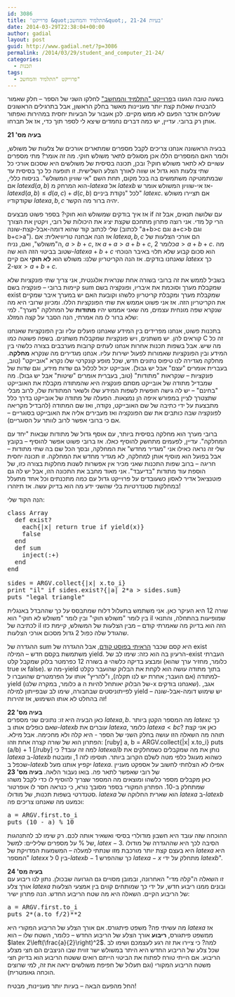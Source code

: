 ```yaml
---
id: 3086
title: 'פרוייקט &quot;התלמיד והמחשב&quot;, בעיות 21-24'
date: 2014-03-29T22:38:04+00:00
author: gadial
layout: post
guid: http://www.gadial.net/?p=3086
permalink: /2014/03/29/student_and_computer_21-24/
categories:
  - תכנות
tags:
  - פרוייקט "התלמיד והמחשב"
---
```

בשעה טובה הגענו ב[פרוייקט "התלמיד והמחשב"](http://www.gadial.net/2013/05/27/student_and_computer_1/) לחלקו השני של הספר &#8211; חלק שאמור להבטיח שאלות קצת יותר מעניינות מאשר בחלק הראשון, אבל בתרגילים הראשונים שעליהם אדבר הפעם לא ממש מקיים. לכן אעבור על הבעיות יחסית במהירות ואפתור אותן רק ברובי. עדיין, יש כמה דברים נחמדים שיצא לי לספר תוך כדי, אז אל תברחו.

**בעיה מס' 21**

בבעיה הראשונה אנחנו צריכים לקבל מספרים שמתארים אורכים של צלעות של משולש, ולומר האם המספרים הללו אכן מסוגלים לתאר משולש חוקי. מה זה אומר? מתי מספרים עשויים לא לתאר משולש חוקי? ובכן, תכונה בסיסית של משולשים היא שסכום אורכי כל שתי צלעות הוא גדול או שווה לאורך הצלע השלישית. זו תופעה כל כך בסיסית עד שבמתמטיקה משתמשים בה בכל מקום, תחת השם "אי שוויון המשולש". בניסוח כללי, אם $latex d(a,b)$ הוא המרחק מ-$latex a$ אל $latex b$ אז אי-שוויון המשולש אומר ש-$latex d(a,b)\le d(a,c)+d(c,b)$ לכל "נקודת ביניים" $latex c$. אם תציירו משולש שקודקודיו $latex a,b,c$ יהיה ברור מה הקשר.

אז איך בודקים שמשולש הוא חוקי? בספר פשוט מבצעים if עם שלושה תנאים, אבל זה הרי קל מדי. אני רוצה פתרון מתחכם שקצת יציג את היכולות של רובי, ויקטין את הצורך שלי לכתוב קוד שהוא דומה-אבל-קצת-שונה (לכתוב "a+b>c וגם a+c>b וגם b+c>a"). אז הנה אבחנה טריוויאלית: אם $latex a,b,c$ הם אורכי הצלעות של ה"משולש", ואם, נניח, $a>b+c$, אז $a+a>a+b+c$, כלומר $2a>a+b+c$. מה שטוב בביטוי הזה הוא שה-$latex a+b+c$ הוא סכום קבוע שלא תלוי באיבר הנוכחי שאנחנו בודקים. אז הנה הקריטריון שלנו: משולש הוא **לא חוקי** אם קיים $latex x$ כך ש-$2x>a+b+c$.

בשביל לממש את זה ברובי בשורה אחת שנראית אלגנטית, אני צריך שתי פונקציות שלא קיימות ברובי &#8211; פונקציה בשם sum שמקבלת מערך וסוכמת את איבריו, ופונקציה בשם exist שמקבלת מערך ומקבלת קריטריון כלשהו וקובעת האם יש במערך איבר שמקיים את הקריטריון הזה. אז אני פשוט אממש את שתי הפונקציות הללו. ומכיוון שרובי היא מה שנקרא שפה מונחית עצמים, מה שאני אממש יהיו **מתודות** של המחלקה "מערך". למי שלא ברור לו מה אמרתי, הנה הסבר על קצה המזלג:

בתכנות פשוט, אנחנו מפרידים בין המידע שאנחנו פועלים עליו ובין הפונקציות שאנחנו קוראים להן. יש משתנים, ויש פונקציות שמקבלות משתנים. בשפה פשוטה כמו C זה כל מה שיש. אבל בשפות תכנות אחרות אנחנו לעתים קרובות מערבבים בצורה כלשהי בין המידע ובין הפונקציות שאמורות לפעול ישירות עליו. אנחנו מגדירים מה שנקרא **מחלקה**. מחלקה מגדירה לנו טיפוס נתונים חדש, שכל מופע קונקרטי שלו נקרא "אובייקט" (טוב, בעברית אומרים "עצם" אבל יש גבול). אובייקט יכול לכלול גם שדות מידע, וגם שדות של פונקציות &#8211; שנקראות "מתודות" (טוב, בעברית אומרים "שיטות" אבל יש גבול). מה שמבדיל מתודה של אובייקט מסתם פונקציה היא שהמתודה מקבלת את האובייקט "בחינם" &#8211; יש לה גישה חופשית לשפות המידע שלו ולשאר המתודות שלו, לרוב מבלי שתצטרך לציין במפורש איפה הן נמצאות. הפעלה של מתודה של אובייקט בדרך כלל מתבצעת על ידי כתיבה של שם האובייקט, נקודה, ואז שם המתודה (להבדיל מקריאה לפונקציה שבה כותבים את שם הפונקציה ואז מעבירים אליה את האובייקט בסוגריים &#8211; אם כי ברובי אפשר לרוב לוותר על הסוגריים).

ברובי מערך הוא מחלקה בסיסית ביותר, עם אוסף גדול של מתודות שבאות "יחד עם המחלקה". עדיין, לפעמים מתחשק להוסיף כאלו. אז ברובי פשוט אפשר להוסיף &#8211; בקובץ שלי זה נראה כאילו אני "מגדיר מחדש" את המחלקה, ובסך הכל שם בה שתי מתודות &#8211; אבל בפועל הוא מוסיף אותן למחלקה, לא מגדיר מחדש את המחלקה. זו תכונה יחסית חריגה &#8211; ברוב שפות התכנות שאני מכיר אין אפשרות לשנות מחלקות בצורה כזו, של הוספת עוד מתודות "בדיעבד". אני מאוד מחבב את התכונה הזו, אבל יש לה גם פוטנציאל אדיר לאסון כשעובדים על פרוייקט גדול עם כמה מתכנתים וכל אחד מתעלל במחלקות סטנדרטיות בלי שהשני ידע מה הוא בדיוק עשה. אז תיזהרו!

הנה הקוד שלי:

<pre class="brush: ruby; title: ; notranslate" title="">class Array
  def exist?
    each{|x| return true if yield(x)}
    false
  end
  def sum
    inject(:+)
  end
end

sides = ARGV.collect{|x| x.to_i}
print &quot;il&quot; if sides.exist?{|a| 2*a &gt; sides.sum}
puts &quot;legal triangle&quot;
</pre>

שורה 12 היא העיקר כאן. אני משתמש בתעלול דלוח שמתבסס על כך שההבדל באנגלית בין לומר "משולש חוקי" ובין לומר "משולש לא חוקי" הוא il שמופיעות בהתחלה, והתנאי לכתיבה של il הזה הוא בדיוק מה שאמרתי קודם &#8211; מבין הצלעות של המשולש, קיימת כזו שהגודל שלה כפול 2 גדול מסכום אורכי הצלעות.

ההגדרה של sum היא קסם שכבר [הראיתי בפוסט קודם](http://www.gadial.net/2013/09/03/student_and_computer_16-20-ruby/), אבל ההגדרה של exist משתמשת בקסם חדש &#8211; המילה yield. הרעיון בה הוא כזה: שימו לב של-exist העברתי בשורה 12 כפרמטר בלוק שמקבל קלט a ומבצע בדיקה כלשהי (כלומר, מחזיר ערך שהוא true או false). מה ש-yield בתוך מתודה עושה הוא לקחת את הבלוק שהועבר כקלט למתודה (אם הועבר; אחרת יש לנו תקלה), ו"להריץ" אותו על הפרמטרים שהועברו ל-yield (כלומר, במקרה שלנו a של הבלוק יאותחל להיות ה-x שאנחנו בודקים). אגב, לפייתוניסטים שבחבורה, שימו לב שבפייתון למילה yield יש שימוש דומה-אבל-שונה &#8211; זה בהחלט לא אותו השימוש, אז זהירות!

**בעיה מס' 22**  
כאן הבעיה היא זו: נתונים שני מספרים $latex a,b$. מה המספר הקטן ביותר $latex c$ כך שאם כופלים אותו ב-$latex b$ עוברים את $latex a$, כלומר $latex a < bc$? כאן אני קצת תוהה מה השאלה הזו עושה בחלק השני של הספר - היא קלה ולא מחכימה. אבל מילא. הפתרון הוא של שורה קצרה אחת וזהו: [ruby] a, b = ARGV.collect{|x| x.to_i} puts (a/b) + 1 [/ruby] למה זה עובד? כי $latex a/b$ נותן את מה שמקבלים כשמחלקים את $latex a$ ב-$latex b$ כשהוא מעוגל כלפי מטה לשלם הקרוב ביותר. תוסיפו לזה 1, ומובטח שכפל ב-$latex b$ יקפיץ אותנו מעל $latex a$. אפילו לא הצלחתי לחשוב על אספקט מעניין של רובי שאפשר לתאר פה. בואו נעבור הלאה. **בעיה מס' 23**  
כאן מקבלים מספר כלשהו ומוצאים מה המספר שצריך להוסיף לו כדי לקבל משהו שמתחלק ב-10. הפתרון המקורי בספר מסובך נורא, כי כנראה חסר לו אופרטור סטנדרטי בשפות תכנות, של מודולו. $latex a % b$ הוא שארית החלוקה של $latex a$ ב-$latex b$ וכמעט מה שאנחנו צריכים פה:

<pre class="brush: ruby; title: ; notranslate" title="">a = ARGV.first.to_i
puts (10 - a) % 10
</pre>

ההוכחה שזה עובד היא חשבון מודולרי בסיסי ואשאיר אותה לכם. רק שימו לב להתנהגות של % על מספרים שליליים: למשל, $latex -3 % 10 = 7$. הסיבה לכך היא שההגדרה של מודולו היא בעצם קצת יותר מורכבת מזו שנתתי למעלה &#8211; המשמעות המדויקת של $latex a % b$ היא "המספר $latex x$ בין 0 ל-$latex b-1$ כך שההפרש $latex a-x$ מתחלק על ידי $latex b$".

**בעיה מס' 24**  
זו השאלה ה"קלה מדי" האחרונה, ובמובן מסויים גם הגרועה שבכולן. נתון לנו ריבוע עם אורך צלע $latex a$ ובונים ממנו ריבוע חדש, על ידי כך שמותחים קווים בין אמצעי הצלעות של הריבוע הקיים. השאלה היא מה שטח הריבוע החדש. הנה פתרון ישיר:

<pre class="brush: ruby; title: ; notranslate" title="">a = ARGV.first.to_i
puts 2*(a.to_f/2)**2
</pre>

מה עשיתי פה? משפט פיתגורס. אם אורך הצלע של הריבוע המקורי היא $latex a$ אז ממשפט פיתגורס, **ריבוע** אורך הצלע של הריבוע החדש &#8211; כלומר, השטח שלו &#8211; הוא $latex 2\left(\frac{a}{2}\right)^2$. למה? כי ציירו את זה רגע לעצמכם ושימו לב שכל צלע של הריבוע החדש היא היתר במשולש ישר זווית שבו הניצבים הם חצי מצלע הריבוע. אם הייתי טורח לפתוח את הביטוי הייתם רואים ששטח הריבוע הוא בדיוק חצי משטח הריבוע המקורי (וגם תעלול של חפיפת משולשים יראה את זה, למי שרוצים הוכחה גאומטרית).

החל מהפעם הבאה &#8211; בעיות יותר מעניינות, מבטיח!